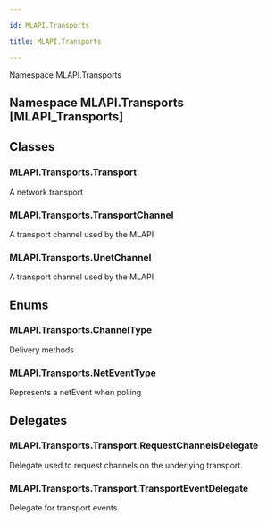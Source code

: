 ```yaml
---

id: MLAPI.Transports

title: MLAPI.Transports

---
```


Namespace MLAPI.Transports

## Namespace MLAPI.Transports [MLAPI_Transports]

<div class="markdown level0 summary" markdown="1">

</div>

<div class="markdown level0 conceptual" markdown="1">

</div>

<div class="markdown level0 remarks" markdown="1">

</div>

## Classes

### MLAPI.Transports.Transport

<div class="section" markdown="1">

A network transport

</div>

### MLAPI.Transports.TransportChannel

<div class="section" markdown="1">

A transport channel used by the MLAPI

</div>

### MLAPI.Transports.UnetChannel

<div class="section" markdown="1">

A transport channel used by the MLAPI

</div>

## Enums

### MLAPI.Transports.ChannelType

<div class="section" markdown="1">

Delivery methods

</div>

### MLAPI.Transports.NetEventType

<div class="section" markdown="1">

Represents a netEvent when polling

</div>

## Delegates

### MLAPI.Transports.Transport.RequestChannelsDelegate

<div class="section" markdown="1">

Delegate used to request channels on the underlying transport.

</div>

### MLAPI.Transports.Transport.TransportEventDelegate

<div class="section" markdown="1">

Delegate for transport events.

</div>
